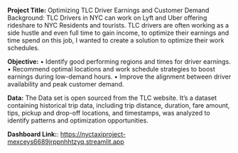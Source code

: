 **Project Title:** Optimizing TLC Driver Earnings and Customer Demand 
Background: TLC Drivers in NYC can work on Lyft and Uber offering rideshare to NYC Residents and tourists. TLC drivers are often working as a side hustle and even full time to gain income, to optimize their earnings and time spend on this job, I wanted to create a solution to optimize their work schedules. 

**Objective:**
•	Identify good performing regions and times for driver earnings.
•	Recommend optimal locations and work schedule strategies to boost earnings during low-demand hours.
•	Improve the alignment between driver availability and peak customer demand.

**Data:** The Data set is open sourced from the TLC website. It’s a dataset containing historical trip data, including trip distance, duration, fare amount, tips, pickup and drop-off locations, and timestamps, was analyzed to identify patterns and optimization opportunities.


**Dashboard Link:**: https://nyctaxiproject-mexceys6689jrppnhhtzyq.streamlit.app
